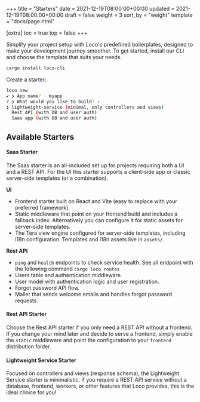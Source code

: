 +++
title = "Starters"
date = 2021-12-19T08:00:00+00:00
updated = 2021-12-19T08:00:00+00:00
draft = false
weight = 3
sort_by = "weight"
template = "docs/page.html"

[extra]
toc = true
top = false
+++

Simplify your project setup with Loco's predefined boilerplates, designed to make your development journey smoother. To get started, install our CLI and choose the template that suits your needs.

```sh
cargo install loco-cli
```

Create a starter:

```sh
loco new
✔ ❯ App name? · myapp
? ❯ What would you like to build? ›
❯ lightweight-service (minimal, only controllers and views)
  Rest API (with DB and user auth)
  Saas app (with DB and user auth)
```

## Available Starters

#### Saas Starter

The Saas starter is an all-included set up for projects requiring both a UI and a REST API. For the UI this starter supports a client-side app or classic server-side templates (or a combination).

**UI**

- Frontend starter built on React and Vite (easy to replace with your preferred framework).
- Static middleware that point on your frontend build and includes a fallback index. Alternatively you can configure it for static assets for server-side templates.
- The Tera view engine configured for server-side templates, including i18n configuration. Templates and i18n assets live in `assets/`.

**Rest API**

- `ping` and `health` endpoints to check service health. See all endpoint with the following command `cargo loco routes`
- Users table and authentication middleware.
- User model with authentication logic and user registration.
- Forgot password API flow.
- Mailer that sends welcome emails and handles forgot password requests.

#### Rest API Starter

Choose the Rest API starter if you only need a REST API without a frontend. If you change your mind later and decide to serve a frontend, simply enable the `static` middleware and point the configuration to your `frontend` distribution folder.

#### Lightweight Service Starter

Focused on controllers and views (response schema), the Lightweight Service starter is minimalistic. If you require a REST API service without a database, frontend, workers, or other features that Loco provides, this is the ideal choice for you!
